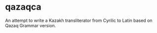 # qazaqca

An attempt to write a Kazakh transliterator from Cyrilic to Latin based on Qazaq Grammar version.
